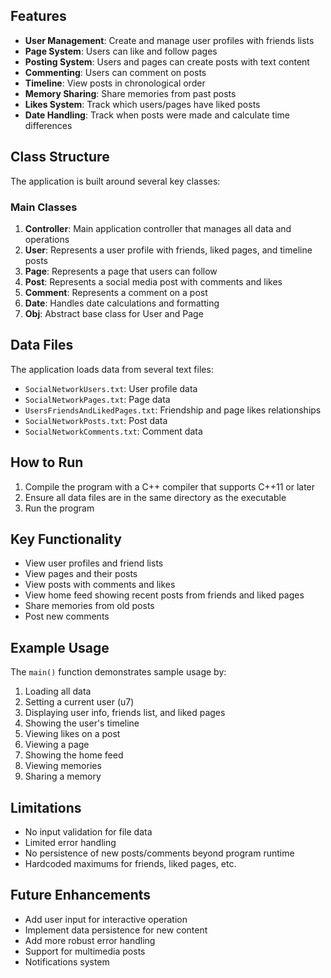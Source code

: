 ## Features
- **User Management**: Create and manage user profiles with friends lists
- **Page System**: Users can like and follow pages
- **Posting System**: Users and pages can create posts with text content
- **Commenting**: Users can comment on posts
- **Timeline**: View posts in chronological order
- **Memory Sharing**: Share memories from past posts
- **Likes System**: Track which users/pages have liked posts
- **Date Handling**: Track when posts were made and calculate time differences

## Class Structure
The application is built around several key classes:

### Main Classes
1. **Controller**: Main application controller that manages all data and operations
2. **User**: Represents a user profile with friends, liked pages, and timeline posts
3. **Page**: Represents a page that users can follow
4. **Post**: Represents a social media post with comments and likes
5. **Comment**: Represents a comment on a post
6. **Date**: Handles date calculations and formatting
7. **Obj**: Abstract base class for User and Page

## Data Files
The application loads data from several text files:
- `SocialNetworkUsers.txt`: User profile data
- `SocialNetworkPages.txt`: Page data
- `UsersFriendsAndLikedPages.txt`: Friendship and page likes relationships
- `SocialNetworkPosts.txt`: Post data
- `SocialNetworkComments.txt`: Comment data

## How to Run
1. Compile the program with a C++ compiler that supports C++11 or later
2. Ensure all data files are in the same directory as the executable
3. Run the program

## Key Functionality
- View user profiles and friend lists
- View pages and their posts
- View posts with comments and likes
- View home feed showing recent posts from friends and liked pages
- Share memories from old posts
- Post new comments

## Example Usage
The `main()` function demonstrates sample usage by:
1. Loading all data
2. Setting a current user (u7)
3. Displaying user info, friends list, and liked pages
4. Showing the user's timeline
5. Viewing likes on a post
6. Viewing a page
7. Showing the home feed
8. Viewing memories
9. Sharing a memory

## Limitations
- No input validation for file data
- Limited error handling
- No persistence of new posts/comments beyond program runtime
- Hardcoded maximums for friends, liked pages, etc.

## Future Enhancements
- Add user input for interactive operation
- Implement data persistence for new content
- Add more robust error handling
- Support for multimedia posts
- Notifications system
